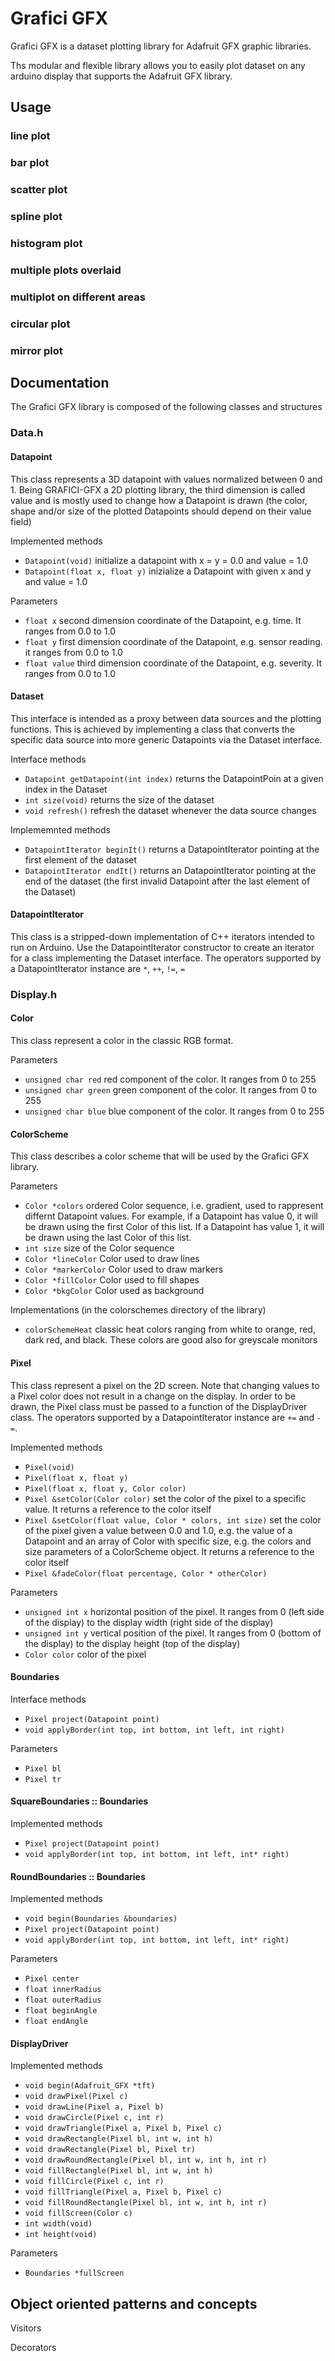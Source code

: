 # Grafici GFX
Grafici GFX is a dataset plotting library for Adafruit GFX graphic libraries.

Ths modular and flexible library allows you to easily plot dataset on any arduino display that supports the Adafruit GFX library.

## Usage

### line plot
 
### bar plot
 
### scatter plot
 
### spline plot
 
### histogram plot
 
### multiple plots overlaid
 
### multiplot on different areas
 
### circular plot
 
### mirror plot


## Documentation
The Grafici GFX library is composed of the following classes and structures 

### Data.h

#### Datapoint
This class represents a 3D datapoint with values normalized between 0 and 1. Being GRAFICI-GFX a 2D plotting library, the third dimension is called value and is mostly used to change how a Datapoint is drawn (the color, shape and/or size of the plotted Datapoints should depend on their value field)

Implemented methods
* `Datapoint(void)` initialize a datapoint with x = y = 0.0 and value = 1.0
* `Datapoint(float x, float y)` inizialize a Datapoint with given x and y and value = 1.0

Parameters
* `float x` second dimension coordinate of the Datapoint, e.g. time. It ranges from 0.0 to 1.0
* `float y` first dimension coordinate of the Datapoint, e.g. sensor reading. it ranges from 0.0 to 1.0
* `float value` third dimension coordinate of the Datapoint, e.g. severity. It ranges from 0.0 to 1.0

#### Dataset
This interface is intended as a proxy between data sources and the plotting functions. This is achieved by implementing a class that converts the specific data source into more generic Datapoints via the Dataset interface.
  
Interface methods
* `Datapoint getDatapoint(int index)` returns the DatapointPoin at a given index in the Dataset
* `int size(void)` returns the size of the dataset
* `void refresh()` refresh the dataset whenever the data source changes

Implememnted methods 
* `DatapointIterator beginIt()` returns a DatapointIterator pointing at the first element of the dataset
* `DatapointIterator endIt()` returns an DatapointIterator pointing at the end of the dataset (the first invalid Datapoint after the last element of the Dataset)

#### DatapointIterator
This class is a stripped-down implementation of C++ iterators intended to run on Arduino.
Use the DatapointIterator constructor to create an iterator for a class implementing the Dataset interface.
The operators supported by a DatapointIterator instance are `*`, `++`, `!=`, `=`

### Display.h

#### Color
This class represent a color in the classic RGB format. 

Parameters
* `unsigned char red` red component of the color. It ranges from 0 to 255
* `unsigned char green` green component of the color. It ranges from 0 to 255
* `unsigned char blue` blue component of the color. It ranges from 0 to 255

#### ColorScheme
This class describes a color scheme that will be used by the Grafici GFX library.

Parameters
* `Color *colors` ordered Color sequence, i.e. gradient, used to rappresent differnt Datapoint values. For example, if a Datapoint has value 0, it will be drawn using the first Color of this list. If a Datapoint has value 1, it will be drawn using the last Color of this list.
* `int size` size of the Color sequence
* `Color *lineColor` Color used to draw lines 
* `Color *markerColor` Color used to draw markers
* `Color *fillColor` Color used to fill shapes
* `Color *bkgColor` Color used as background

Implementations (in the colorschemes directory of the library)
* `colorSchemeHeat` classic heat colors ranging from white to orange, red, dark red, and black. These colors are good also for greyscale monitors

#### Pixel
This class represent a pixel on the 2D screen. Note that changing values to a Pixel color does not result in a change on the display. In order to be drawn, the Pixel class must be passed to a function of the DisplayDriver class.
The operators supported by a DatapointIterator instance are `+=` and `-=`.

Implemented methods 
* `Pixel(void)`
* `Pixel(float x, float y)`
* `Pixel(float x, float y, Color color)`
* `Pixel &setColor(Color color)` set the color of the pixel to a specific value. It returns a reference to the color itself
* `Pixel &setColor(float value, Color * colors, int size)` set the color of the pixel given a value between 0.0 and 1.0, e.g. the value of a Datapoint and an array of Color with specific size, e.g. the colors and size parameters of a ColorScheme object.  It returns a reference to the color itself
* `Pixel &fadeColor(float percentage, Color * otherColor)`

Parameters
* `unsigned int x` horizontal position of the pixel. It ranges from 0 (left side of the display) to the display width (right side of the display)
* `unsigned int y` vertical position of the pixel. It ranges from 0 (bottom of the display) to the display height (top of the display)
* `Color color` color of the pixel
  
#### Boundaries

Interface methods
* `Pixel project(Datapoint point)`
* `void applyBorder(int top, int bottom, int left, int right)`

Parameters
* `Pixel bl`
* `Pixel tr`

#### SquareBoundaries :: Boundaries

Implemented methods
* `Pixel project(Datapoint point)`
* `void applyBorder(int top, int bottom, int left, int* right)`

#### RoundBoundaries :: Boundaries

Implemented methods
* `void begin(Boundaries &boundaries)`
* `Pixel project(Datapoint point)`
* `void applyBorder(int top, int bottom, int left, int* right)`

Parameters
* `Pixel center`
* `float innerRadius`
* `float outerRadius`
* `float beginAngle`
* `float endAngle`

#### DisplayDriver

Implemented methods
* `void begin(Adafruit_GFX *tft)`
* `void drawPixel(Pixel c)`
* `void drawLine(Pixel a, Pixel b)`
* `void drawCircle(Pixel c, int r)`
* `void drawTriangle(Pixel a, Pixel b, Pixel c)`
* `void drawRectangle(Pixel bl, int w, int h)`
* `void drawRectangle(Pixel bl, Pixel tr)`
* `void drawRoundRectangle(Pixel bl, int w, int h, int r)`
* `void fillRectangle(Pixel bl, int w, int h)`
* `void fillCircle(Pixel c, int r)`
* `void fillTriangle(Pixel a, Pixel b, Pixel c)`
* `void fillRoundRectangle(Pixel bl, int w, int h, int r)`
* `void fillScreen(Color c)`
* `int width(void)`
* `int height(void)`

Parameters
* `Boundaries *fullScreen`

## Object oriented patterns and concepts

Visitors

Decorators
